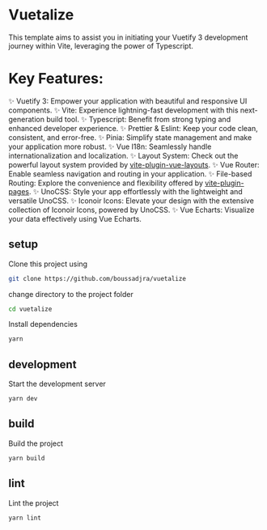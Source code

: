 # Vuetalize

This template aims to assist you in initiating your Vuetify 3 development journey within Vite, leveraging the power of Typescript.

# Key Features:

✨ Vuetify 3: Empower your application with beautiful and responsive UI components.
✨ Vite: Experience lightning-fast development with this next-generation build tool.
✨ Typescript: Benefit from strong typing and enhanced developer experience.
✨ Prettier & Eslint: Keep your code clean, consistent, and error-free.
✨ Pinia: Simplify state management and make your application more robust.
✨ Vue I18n: Seamlessly handle internationalization and localization.
✨ Layout System: Check out the powerful layout system provided by [vite-plugin-vue-layouts](https://github.com/JohnCampionJr/vite-plugin-vue-layouts).
✨ Vue Router: Enable seamless navigation and routing in your application.
✨ File-based Routing: Explore the convenience and flexibility offered by [vite-plugin-pages](https://github.com/hannoeru/vite-plugin-pages).
✨ UnoCSS: Style your app effortlessly with the lightweight and versatile UnoCSS.
✨ Iconoir Icons: Elevate your design with the extensive collection of Iconoir Icons, powered by UnoCSS.
✨ Vue Echarts: Visualize your data effectively using Vue Echarts.

## setup

Clone this project using

```bash
git clone https://github.com/boussadjra/vuetalize
```

change directory to the project folder

```bash
cd vuetalize
```

Install dependencies

```bash
yarn
```

## development

Start the development server

```bash
yarn dev
```

## build

Build the project

```bash
yarn build

```

## lint

Lint the project

```bash
yarn lint
```
